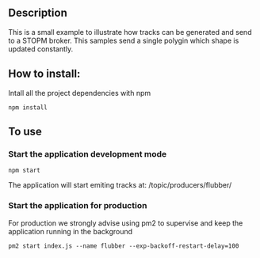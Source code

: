 ## Description
This is a small example to illustrate how tracks can be generated and send to a STOPM broker.
This samples send a single polygin which shape is updated constantly.

## How to install:
Intall all the project dependencies with npm
```
npm install
```

## To use
### Start the application development mode
```
npm start
```
The application will start emiting tracks at: 
/topic/producers/flubber/


### Start the application for production
For production we strongly advise using pm2 to supervise and keep the application running in the background
```
pm2 start index.js --name flubber --exp-backoff-restart-delay=100
```

